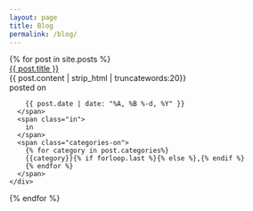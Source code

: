 ```yaml
---
layout: page
title: Blog
permalink: /blog/
---
```

<section>
  <div class="container">
    <div class="post-list">
  {%  for post in site.posts %}
  <div class="post-box">
    <div class="post-title">
    <a class="post-title" href="{{post.url | prepend:site.baseurl }}" > {{ post.title }}</a>
    </div>
    <div class="post-excerpt">
      {{ post.content | strip_html | truncatewords:20}}
    </div>
    <div class="posted">
      posted on
      <span class="posted-on">

        {{ post.date | date: "%A, %B %-d, %Y" }}
      </span>
      <span class="in">
        in
      </span>
      <span class="categories-on">
        {% for category in post.categories%}
        {{category}}{% if forloop.last %}{% else %},{% endif %}
        {% endfor %}
      </span>
    </div>
  </div>
  {% endfor %}
  </div>
</section>
